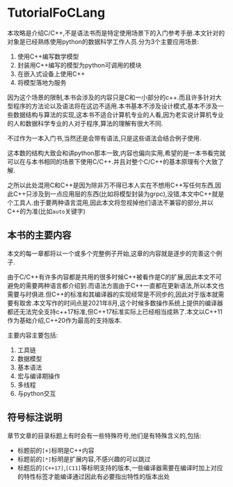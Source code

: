 # TutorialFoCLang

本攻略是介绍C/C++,不是语法书而是特定使用场景下的入门参考手册.本文针对的对象是已经熟练使用python的数据科学工作人员.分为3个主要应用场景:

1. 使用C++编写数学模型
2. 封装用C++编写的模型为python可调用的模块
3. 在嵌入式设备上使用C++
4. 将模型落地为服务

因为这个场景的限制,本书会涉及的内容只是C和一小部分的c++.而且许多针对大型程序的方法论以及语法将在这边不适用.本书基本不涉及设计模式,基本不涉及一些数据结构与算法的实现,这本书不适合计算机专业的人看,因为老实说计算机专业的人和数据科学专业的人对于程序,算法的理解有很大不同.

不过作为一本入门书,当然还是会带有语法,只是这些语法会结合例子使用.

这本数的结构大致会和讲python那本一致,内容也偏向实用,希望的是一本书看完就可以在与本书相同的场景下使用C/C++.并且对整个C/C++的基本原理有个大致了解.

之所以此处混用C和C++是因为除非万不得已本人实在不想用C++写任何东西,因此C++只涉及到一点应用层的东西(比如将模型封装为grpc),没错,本文中C++就是个工具人.由于要两种语言混用,因此本文将忽视掉他们语法不兼容的部分,并以C++的为准(比如`auto`关键字)

## 本书的主要内容

本文的每一章都将以一个或多个完整例子开始,这章的内容就是逐步的完善这个例子.

由于C/C++有许多内容都是共用的很多时候C++被看作是C的扩展,因此本文不可避免的需要两种语言都介绍到.而语法方面由于C++一直都在更新语法,所以本文也需要与时俱进.但C++的标准和其编译器的实现经常是不同步的,因此对于版本就需要有取舍.本文写作的时间点是2021年8月,这个时候多数操作系统上提供的编译器都还无法完全支持c++17标准,但C++17标准实际上已经相当成熟了.本文以C++11作为基础介绍,C++20作为最高的支持版本.

主要内容主要包括:

1. 工具链
2. 数据模型
3. 基本语法
4. 宏与编译期操作
5. 多线程
6. 与python交互

## 符号标注说明

章节文章的目录标题上有时会有一些特殊符号,他们是有特殊含义的,包括:

+ 标题前的`[+]`标明是C++内容
+ 标题前的`[*]`标明是扩展内容,不感兴趣的可以跳过
+ 标题后的`[C++17]`,`[C11]`等标明支持的版本,一些编译器需要在编译时加上对应的特性标签才能编译通过因此有必要指出特性的版本出处
